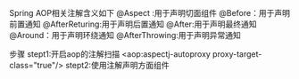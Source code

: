 Spring AOP相关注解含义如下
@Aspect :用于声明切面组件
@Before：用于声明前置通知
@AfterReturing:用于声明后置通知
@After:用于声明最终通知
@Around：用于声明环绕通知
@AfterThrowing:用于声明异常通知

步骤
stept1:开启aop的注解扫描
<aop:aspectj-autoproxy proxy-target-class="true"/>
stept2:使用注解声明方面组件
